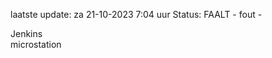 laatste update: 
za 21-10-2023  7:04   uur 
Status: FAALT - fout - 
<div class="service R">Jenkins</div><div class="service Y">microstation</div>